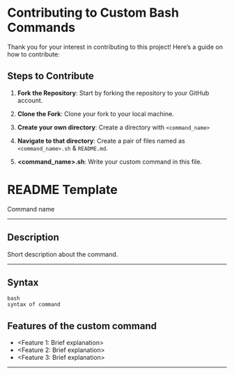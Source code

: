
# Contributing to Custom Bash Commands

Thank you for your interest in contributing to this project! Here’s a guide on how to contribute:

## Steps to Contribute

1. **Fork the Repository**: Start by forking the repository to your GitHub account.
   
2. **Clone the Fork**: Clone your fork to your local machine.

3. **Create your own directory**: Create a directory with `<command_name>`

4. **Navigate to that directory**: Create a pair of files named as `<command_name>.sh` & `README.md`.

5. **<command_name>.sh**: Write your custom command in this file.


# README Template
Command name

---

## Description
Short description about the command.

---

## Syntax
```
bash
syntax of command
```


## Features of the custom command

- <Feature 1: Brief explanation>
- <Feature 2: Brief explanation>
- <Feature 3: Brief explanation>

---

